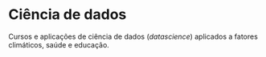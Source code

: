 # Ciência de dados
Cursos e aplicações de ciência de dados (*datascience*) aplicados a fatores climáticos, saúde e educação.
